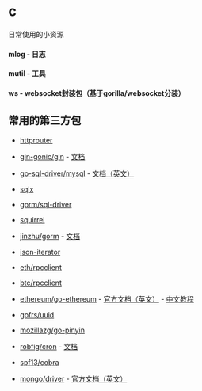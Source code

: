 # c
日常使用的小资源

#### mlog - 日志

#### mutil - 工具

#### ws - websocket封装包（基于gorilla/websocket分装）


## 常用的第三方包

+ [httprouter](https://github.com/julienschmidt/httprouter)

+ [gin-gonic/gin](https://github.com/gin-gonic/gin) -
[文档](https://gin-gonic.com/zh-cn/docs/)

+ [go-sql-driver/mysql](https://github.com/go-sql-driver/mysql) -
[文档（英文）](https://github.com/go-sql-driver/mysql/wiki)

+ [sqlx](https://github.com/jmoiron/sqlx)
 
+ [gorm/sql-driver](https://github.com/jinzhu/gorm/tree/master/dialects)

+ [squirrel](https://github.com/Masterminds/squirrel)

+ [jinzhu/gorm](https://github.com/jinzhu/gorm) -
[文档](https://gorm.io/zh_CN/docs/)

+ [json-iterator](https://github.com/json-iterator/go)
  
+ [eth/rpcclient](https://github.com/gochain/gochain)
  
+ [btc/rpcclient](https://github.com/btcsuite/btcd) 
  
+ [ethereum/go-ethereum](https://github.com/ethereum/go-ethereum) -
[官方文档（英文）](https://geth.ethereum.org/docs/) -
[中文教程](https://goethereumbook.org/zh/)

+ [gofrs/uuid](https://github.com/gofrs/uuid)

+ [mozillazg/go-pinyin](https://github.com/mozillazg/go-pinyin)

+ [robfig/cron](https://github.com/robfig/cron) -
[文档](https://godoc.org/github.com/robfig/cron#hdr-Usage)

+ [spf13/cobra](https://github.com/spf13/cobra)
 
+ [mongo/driver](https://github.com/mongodb/mongo-go-driver) -
  [官方文档（英文）](https://pkg.go.dev/go.mongodb.org/mongo-driver/mongo#Connect)